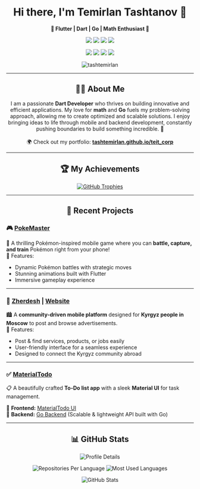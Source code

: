 <h1 align="center">Hi there, I'm Temirlan Tashtanov 👋</h1>

<p align="center">
  <b>💙 Flutter | Dart | Go | Math Enthusiast 💙</b>
</p>

<p align="center">
  <img src="https://img.shields.io/badge/Dart-0175C2?style=for-the-badge&logo=dart&logoColor=white" />
  <img src="https://img.shields.io/badge/Flutter-02569B?style=for-the-badge&logo=flutter&logoColor=white" />
  <img src="https://img.shields.io/badge/Firebase-FFCA28?style=for-the-badge&logo=firebase&logoColor=black" />
  <img src="https://img.shields.io/badge/Git-F05032?style=for-the-badge&logo=git&logoColor=white" />
</p>

<p align="center">
  <img src="https://img.shields.io/badge/Go-00ADD8?style=for-the-badge&logo=go&logoColor=white" />
  <img src="https://img.shields.io/badge/Java-007396?style=for-the-badge&logo=java&logoColor=white" />
  <img src="https://img.shields.io/badge/Kotlin-0095D5?style=for-the-badge&logo=kotlin&logoColor=white" />
  <img src="https://img.shields.io/badge/Python-3776AB?style=for-the-badge&logo=python&logoColor=white" />
</p>

<p align="center">
  <img src="https://komarev.com/ghpvc/?username=tashtemirlan&label=Profile%20views&color=0e75b6&style=flat" alt="tashtemirlan" />
</p>

---

<h2 align="center">👨‍💻 About Me</h2>

<p align="center">
  I am a passionate <b>Dart Developer</b> who thrives on building innovative and efficient applications.  
  My love for <b>math</b> and <b>Go</b> fuels my problem-solving approach, allowing me to create optimized and scalable solutions.  
  I enjoy bringing ideas to life through mobile and backend development, constantly pushing boundaries to build something incredible. 🚀  
  <br><br>
  🌍 Check out my portfolio: <a href="https://tashtemirlan.github.io/teit_corp/" target="_blank"><b>tashtemirlan.github.io/teit_corp</b></a>
</p>



---


<h2 align="center">🏆 My Achievements</h2>

<p align="center">
  <a href="https://github.com/ryo-ma/github-profile-trophy">
    <img src="https://github-profile-trophy.vercel.app/?username=tashtemirlan&row=2&column=4&theme=nord&margin-w=15&margin-h=15&no-frame=true" alt="GitHub Trophies" />
  </a>
</p>

---


<h2 align="center">🚀 Recent Projects</h2>

### 🎮 [PokeMaster](https://github.com/tashtemirlan/pokeMaster)  
📱 A thrilling Pokémon-inspired mobile game where you can **battle, capture, and train** Pokémon right from your phone!  
🌟 Features:
- Dynamic Pokémon battles with strategic moves  
- Stunning animations built with Flutter  
- Immersive gameplay experience  

---

### 📢 [Zherdesh](https://github.com/tashtemirlan/Zherdesh) | [Website](https://zherdesh.ru)  
🏙️ A **community-driven mobile platform** designed for **Kyrgyz people in Moscow** to post and browse advertisements.  
🌟 Features:
- Post & find services, products, or jobs easily  
- User-friendly interface for a seamless experience  
- Designed to connect the Kyrgyz community abroad  

---

### ✅ [MaterialTodo](https://github.com/tashtemirlan/material_to_do_dart)  
📋 A beautifully crafted **To-Do list app** with a sleek **Material UI** for task management.  

🔹 **Frontend:** [MaterialTodo UI](https://github.com/tashtemirlan/material_to_do_dart)  
🔹 **Backend:** [Go Backend](https://github.com/tashtemirlan/go_backend_todo) (Scalable & lightweight API built with Go)  

---



<h2 align="center">📊 GitHub Stats</h2>

<p align="center">
  <img src="http://github-profile-summary-cards.vercel.app/api/cards/profile-details?username=tashtemirlan&theme=zenburn" alt="Profile Details" />
</p>

<p align="center">
  <img src="http://github-profile-summary-cards.vercel.app/api/cards/repos-per-language?username=tashtemirlan&theme=zenburn" alt="Repositories Per Language" />
  <img src="http://github-profile-summary-cards.vercel.app/api/cards/most-commit-language?username=tashtemirlan&theme=zenburn" alt="Most Used Languages" />
</p>

<p align="center">
  <img src="https://github-readme-stats.vercel.app/api?username=tashtemirlan&show_icons=true&theme=noctis_minimus" alt="GitHub Stats" />
</p>
